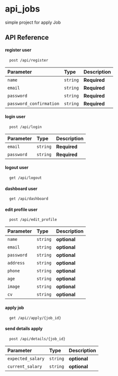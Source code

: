 
# api_jobs

simple project for apply Job



## API Reference

#### register user

```http
  post /api/register
```

| Parameter | Type     | Description                |
| :-------- | :------- | :------------------------- |
| `name` | `string` | **Required** |
| `email` | `string` | **Required** |
| `password` | `string` | **Required** |
| `password_confirmation` | `string` | **Required** |

#### login user

```http
  post /api/login
```

| Parameter | Type     | Description                       |
| :-------- | :------- | :-------------------------------- |
| `email` | `string` | **Required** |
| `password` | `string` | **Required** |

#### logout user

```http
  get /api/logout
```

#### dashboard user

```http
  get /api/dashboard
```

#### edit profile user

```http
  post /api/edit_profile
```

| Parameter | Type     | Description                       |
| :-------- | :------- | :-------------------------------- |
| `name` | `string` | **optional** |
| `email` | `string` | **optional** |
| `password` | `string` | **optional** |
| `address` | `string` | **optional** |
| `phone` | `string` | **optional** |
| `age` | `string` | **optional** |
| `image` | `string` | **optional** |
| `cv` | `string` | **optional** |

#### apply job

```http
  get /api//apply/{job_id}
```

#### send details apply

```http
  post /api/details/{job_id}
```

| Parameter | Type     | Description                       |
| :-------- | :------- | :-------------------------------- |
| `expected_salary` | `string` | **optional** |
| `current_salary` | `string` | **optional** |







